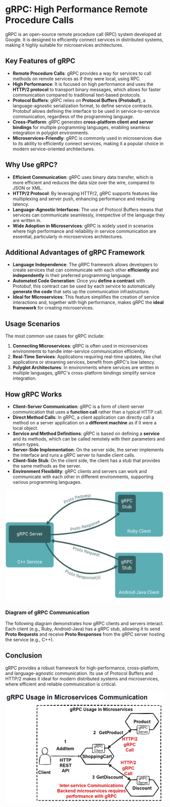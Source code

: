 # gRPC: High Performance Remote Procedure Calls

gRPC is an open-source remote procedure call (RPC) system developed at Google. It is designed to efficiently connect services in distributed systems, making it highly suitable for microservices architectures.

## Key Features of gRPC

- **Remote Procedure Calls**: gRPC provides a way for services to call methods on remote services as if they were local, using RPC.
- **High Performance**: It is focused on high performance and uses the **HTTP/2 protocol** to transport binary messages, which allows for faster communication compared to traditional text-based protocols.
- **Protocol Buffers**: gRPC relies on **Protocol Buffers (Protobuf)**, a language-agnostic serialization format, to define service contracts. Protobuf allows defining the interface to be used in service-to-service communication, regardless of the programming language.
- **Cross-Platform**: gRPC generates **cross-platform client and server bindings** for multiple programming languages, enabling seamless integration in polyglot environments.
- **Microservices-Friendly**: gRPC is commonly used in microservices due to its ability to efficiently connect services, making it a popular choice in modern service-oriented architectures.

## Why Use gRPC?

- **Efficient Communication**: gRPC uses binary data transfer, which is more efficient and reduces the data size over the wire, compared to JSON or XML.
- **HTTP/2 Protocol**: By leveraging HTTP/2, gRPC supports features like multiplexing and server push, enhancing performance and reducing latency.
- **Language-Agnostic Interfaces**: The use of Protocol Buffers means that services can communicate seamlessly, irrespective of the language they are written in.
- **Wide Adoption in Microservices**: gRPC is widely used in scenarios where high performance and reliability in service communication are essential, particularly in microservices architectures.

## Additional Advantages of gRPC Framework

- **Language Independence**: The gRPC framework allows developers to create services that can communicate with each other **efficiently** and **independently** in their preferred programming language.
- **Automated Code Generation**: Once you **define a contract** with Protobuf, this contract can be used by each service to automatically **generate the code** that sets up the communication infrastructure.
- **Ideal for Microservices**: This feature simplifies the creation of service interactions and, together with high performance, makes gRPC the **ideal framework** for creating microservices.

## Usage Scenarios

The most common use cases for gRPC include:

1. **Connecting Microservices**: gRPC is often used in microservices environments to handle inter-service communication efficiently.
2. **Real-Time Services**: Applications requiring real-time updates, like chat applications or streaming services, benefit from gRPC's low latency.
3. **Polyglot Architectures**: In environments where services are written in multiple languages, gRPC's cross-platform bindings simplify service integration.

## How gRPC Works

- **Client-Server Communication**: gRPC is a form of client-server communication that uses a **function call** rather than a typical HTTP call.
- **Direct Method Calls**: In gRPC, a client application can directly call a method on a server application on a **different machine** as if it were a local object.
- **Service and Method Definitions**: gRPC is based on defining a **service** and its methods, which can be called remotely with their parameters and return types.
- **Server-Side Implementation**: On the server side, the server implements the interface and runs a gRPC server to handle client calls.
- **Client-Side Stub**: On the client side, the client has a stub that provides the same methods as the server.
- **Environment Flexibility**: gRPC clients and servers can work and communicate with each other in different environments, supporting various programming languages.

![alt text](image-1.png)
### Diagram of gRPC Communication

The following diagram demonstrates how gRPC clients and servers interact. Each client (e.g., Ruby, Android-Java) has a gRPC stub, allowing it to send **Proto Requests** and receive **Proto Responses** from the gRPC server hosting the service (e.g., C++).

## Conclusion

gRPC provides a robust framework for high-performance, cross-platform, and language-agnostic communication. Its use of Protocol Buffers and HTTP/2 makes it ideal for modern distributed systems and microservices, where efficient and reliable communication is critical.

![alt text](image-2.png)